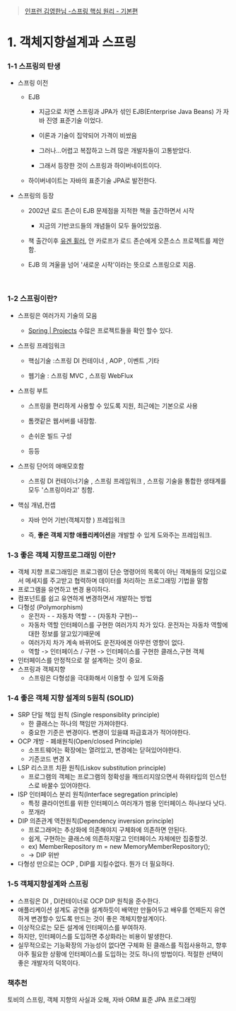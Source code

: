 > [인프런 김영한님 -스프링 핵심 원리 - 기본편](https://www.inflearn.com/course/%EC%8A%A4%ED%94%84%EB%A7%81-%ED%95%B5%EC%8B%AC-%EC%9B%90%EB%A6%AC-%EA%B8%B0%EB%B3%B8%ED%8E%B8)

# 1. 객체지향설계과 스프링



### 1-1 스프링의 탄생

+ 스프링 이전

  + EJB

    + 지금으로 치면 스프링과 JPA가 섞인 EJB(Enterprise Java Beans) 가 자바 진영 표준기술 이었다.

    + 이론과 기술이 집약되어 가격이 비쌌음 

    + 그러나...어렵고 복잡하고 느려 많은 개발자들이 고통받았다.

    + 그래서 등장한 것이 스프링과 하이버네이트이다.

  + 하이버네이트는 자바의 표준기술 JPA로 발전한다.

+ 스프링의 등장

  + 2002년 로드 존슨이 EJB 문제점을 지적한 책을 출간하면서 시작

    + 지금의 기반코드들의 개념들이 모두 들어있었음.

  +  책 출간이후 <u>유겐 휠러</u>, 얀 카로프가 로드 존슨에게 오픈소스 프로젝트를 제안함.

  + EJB 의 겨울을 넘어 '새로운 시작'이라는 뜻으로 스프링으로 지음.

    ​

### 1-2 스프링이란?

+ 스프링은 여러가지 기술의 모음

  + [Spring | Projects](https://spring.io/projects) 수많은 프로젝트들을 확인 할수 있다.

+ 스프링 프레임워크

  + 핵심기술 :스프링 DI 컨테이너 , AOP , 이벤트 ,기타

  + 웹기술 : 스프링 MVC , 스프링 WebFlux

+ 스프링 부트

  + 스프링을 편리하게 사용할 수 있도록 지원, 최근에는 기본으로 사용

  + 톰캣같은 웹서버를 내장함.

  + 손쉬운 빌드 구성

  + 등등

+ 스프링 단어의 애매모호함

  + 스프링 DI 컨테이너기술 , 스프링 프레임워크 , 스프링 기술을 통합한 생태계를 모두 '스프링이라고' 칭함.

+ 핵심 개념,컨셉

  + 자바 언어 기반(객체지향 ) 프레임워크

  + 즉, **좋은 객체 지향 애플리케이션**을 개발할 수 있게 도와주는 프레임워크.


### 1-3 좋은 객체 지향프로그래밍 이란?

+ 객체 지향 프로그래밍은 프로그램이 단순 명령어의 목록이 아닌 객체들의 모임으로서 메세지를 주고받고 협력하며 데이터를 처리하는 프로그래밍 기법을 말함
+ 프로그램을 유연하고 변경 용이하다.
+ 컴포넌트를 쉽고 유연하게 변경하면서 개발하는 방법
+ 다형성 (Polymorphism)
  + 운전자 - - 자동차 역할 - - (자동차 구현)--
  + 자동차 역할 인터페이스를 구현한 여러가지 차가 있다. 운전자는 자동차 역할에대한 정보를 알고있기때문에
  + 여러가지 차가 계속 바뀌어도 운전자에겐 아무런 영향이 없다. 
  + 역할 -> 인터페이스    / 구현 -> 인터페이스를 구현한 클래스,구현 객체
+ 인터페이스를 안정적으로 잘 설계하는 것이 중요.
+ 스프링과 객체지향
  + 스프링은 다형성을 극대화해서 이용할 수 있게 도와줌

### 1-4 좋은 객체 지향 설계의 5원칙 (SOLID)

+ SRP 단일 책임 원칙 (Single responsiblity principle)
  + 한 클래스는 하나의 책임만 가져야한다.
  + 중요한 기준은 변경이다. 변경이 있을떄 파급효과가 적어야한다.
+ OCP 개방 - 폐쇄원칙(Open/closed Principle)
  + 소프트웨어는 확장에는 열려있고, 변경에는 닫혀있어야한다.
  + 기존코드 변경 X
+ LSP 리스코프 치환 원칙(Liskov substitution principle)
  + 프로그램의 객체는 프로그램의 정확성을 깨뜨리지않으면서 하위타입의 인스턴스로 바꿀수 있어야한다.
+ ISP 인터페이스 분리 원칙(Interface segregation principle)
  + 특정 클라이언트를 위한 인터페이스 여러개가 범용 인터페이스 하나보다 낫다.
  + 쪼개라
+ DIP 의존관계 역전원칙(Dependency inversion principle)
  + 프로그래머는 추상화에 의존해야지 구체화에 의존하면 안된다.
  + 쉽게, 구현하는 클래스에 의존하지말고 인터페이스 자체에만 집중할것.
  + ex) MemberRepository m = new MemoryMemberRepository();
  + -> DIP 위반
+ 다형성 만으로는 OCP , DIP를 지킬수없다. 뭔가 더 필요하다.

### 1-5 객체지향설계와 스프링

+ 스프링은 DI , DI컨테이너로 OCP DIP 원칙을 준수한다.
+ 애플리케이션 설계도 공연을 설계하듯이 배역만 만들어두고 배우를 언제든지 유연하게 변경할수 있도록 만드는 것이 좋은 객체지향설계이다.
+ 이상적으로는 모든 설계에 인터페이스를 부여하자.
+ 하지만, 인터페이스를 도입하면 추상화라는 비용이 발생한다.
+ 실무적으로는 기능확장의 가능성이 없다면 구체화 된 클래스를 직접사용하고, 향후 아주 필요한 상황에 인터페이스를 도입하는 것도 하나의 방법이다. 적절한 선택이 좋은 개발자의 덕목이다.



### 책추천

토비의 스프링, 객체 지향의 사실과 오해, 자바 ORM 표준 JPA 프로그래밍



